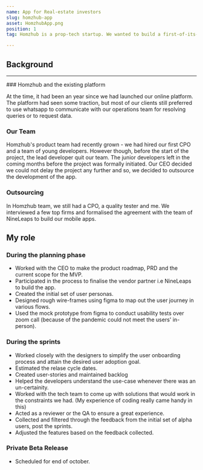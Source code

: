 ```yaml
---
name: App for Real-estate investors
slug: homzhub-app
asset: HomzhubApp.png
position: 1
tag: Homzhub is a prop-tech startup. We wanted to build a first-of-its-kind application that real estate investors and property managers can use to manage their cross-border portfolio. 

---
```


## Background
<hr>
### Homzhub and the existing platform

At the time, it had been an year since we had launched our online platform. The platform had seen some traction, but most of our clients still preferred to use whatsapp to communicate with our operations team for resolving queries or to request data. 

### Our Team
Homzhub's product team had recently grown - we had hired our first CPO and a team of young developers. However though, before the start of the project, the lead developer quit our team. The junior developers left in the coming months before the project was formally initiated. Our CEO decided we could not delay the project any further and so, we decided to outsource the development of the app. 

### Outsourcing
In Homzhub team, we still had a CPO, a quality tester and me. We interviewed a few top firms and formalised the agreement with the team of NineLeaps to build our mobile apps. 

## My role
### During the planning phase
- Worked with the CEO to make the product roadmap, PRD and the current scope for the MVP.
- Participated in the process to finalise the vendor partner i.e NineLeaps to build the app.
- Created the initial set of user personas. 
- Designed rough wire-frames using figma to map out the user journey in various flows. 
- Used the mock prototype from figma to conduct usability tests over zoom call (because of the pandemic could not meet the users' in-person). 

### During the sprints
- Worked closely with the designers to simplify the user onboarding process and attain the desired user adoption goal.
- Estimated the relase cycle dates. 
- Created user-stories and maintained backlog 
- Helped the developers understand the use-case whenever there was an un-certainity. 
- Worked with the tech team to come up with solutions that would work in the constraints we had. (My experience of coding really came handy in this)
- Acted as a reviewer or the QA to ensure a great experience. 
- Collected and filtered through the feedback from the initial set of alpha users, post the sprints. 
- Adjusted the features based on the feedback collected. 

### Private Beta Release
- Scheduled for end of october. 

<!-- https://www.notion.so/Payment-Pages-93c848d56a3348da92a5fa4e72d1c406
 -->
<!-- https://docs.google.com/presentation/d/e/2PACX-1vR1wrVnM72004urvVoWugeGUa7mhWtAtvPmaLnpy8s4EugiOrB4XEJl6lpHHnpyTBO4-ubUB6GXzbuW/embed?start=false&loop=true&delayms=3000&slide=id.g743ddc20a9_0_3 -->